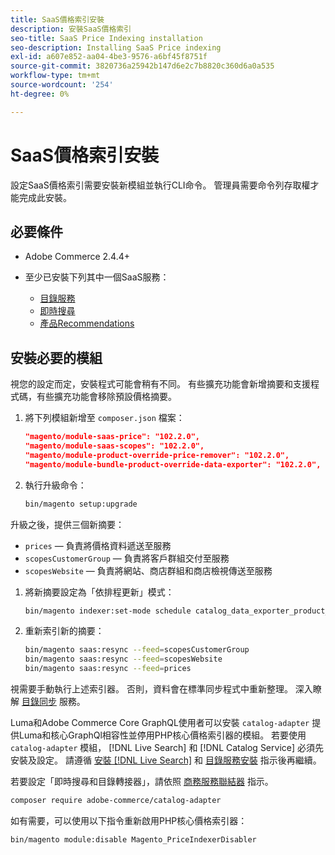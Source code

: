 ```yaml
---
title: SaaS價格索引安裝
description: 安裝SaaS價格索引
seo-title: SaaS Price Indexing installation
seo-description: Installing SaaS Price indexing
exl-id: a607e852-aa04-4be3-9576-a6bf45f8751f
source-git-commit: 3820736a25942b147d6e2c7b8820c360d6a0a535
workflow-type: tm+mt
source-wordcount: '254'
ht-degree: 0%

---
```


# SaaS價格索引安裝

設定SaaS價格索引需要安裝新模組並執行CLI命令。 管理員需要命令列存取權才能完成此安裝。

## 必要條件

* Adobe Commerce 2.4.4+
* 至少已安裝下列其中一個SaaS服務：

   * [目錄服務](../catalog-service/overview.md)
   * [即時搜尋](../live-search/guide-overview.md)
   * [產品Recommendations](../product-recommendations/guide-overview.md)

## 安裝必要的模組

視您的設定而定，安裝程式可能會稍有不同。
有些擴充功能會新增摘要和支援程式碼，有些擴充功能會移除預設價格摘要。

1. 將下列模組新增至 `composer.json` 檔案：

   ```json
   "magento/module-saas-price": "102.2.0",
   "magento/module-saas-scopes": "102.2.0",
   "magento/module-product-override-price-remover": "102.2.0",
   "magento/module-bundle-product-override-data-exporter": "102.2.0",
   ```

1. 執行升級命令：

   ```bash
   bin/magento setup:upgrade
   ```

升級之後，提供三個新摘要：

* `prices`  — 負責將價格資料遞送至服務
* `scopesCustomerGroup`  — 負責將客戶群組交付至服務
* `scopesWebsite`  — 負責將網站、商店群組和商店檢視傳送至服務


1. 將新摘要設定為「依排程更新」模式：

   ```bash
   bin/magento indexer:set-mode schedule catalog_data_exporter_product_prices scopes_customergroup_data_exporter scopes_website_data_exporter
   ```

1. 重新索引新的摘要：

   ```bash
   bin/magento saas:resync --feed=scopesCustomerGroup
   bin/magento saas:resync --feed=scopesWebsite
   bin/magento saas:resync --feed=prices
   ```

視需要手動執行上述索引器。 否則，資料會在標準同步程式中重新整理。 深入瞭解 [目錄同步](../landing/catalog-sync.md) 服務。

Luma和Adobe Commerce Core GraphQL使用者可以安裝 `catalog-adapter` 提供Luma和核心GraphQl相容性並停用PHP核心價格索引器的模組。
若要使用 `catalog-adapter` 模組， [!DNL Live Search] 和 [!DNL Catalog Service] 必須先安裝及設定。 請遵循 [安裝 [!DNL Live Search]](../live-search/install.md) 和 [目錄服務安裝](../catalog-service/installation.md) 指示後再繼續。

若要設定「即時搜尋和目錄轉接器」，請依照 [商務服務聯結器](https://experienceleague.adobe.com/docs/commerce-merchant-services/user-guides/integration-services/saas.html?lang=en) 指示。

```bash
composer require adobe-commerce/catalog-adapter
```

如有需要，可以使用以下指令重新啟用PHP核心價格索引器：

```bash
bin/magento module:disable Magento_PriceIndexerDisabler
```
